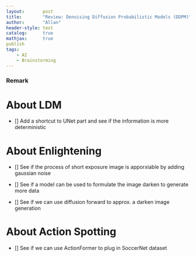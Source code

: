 ```yaml
---
layout:       post
title:        "Review: Denoising Diffusion Probabilistic Models (DDPM)"
author:       "Allan"
header-style: text
catalog:      true
mathjax:      true
publish
tags:
    - AI
    - Brainstorming
---
```

### Remark

# About LDM
- [] Add a shortcut to UNet part and see if the information is more deterministic

# About Enlightening
- [] See if the process of short exposure image is apporxiable by adding gaussian noise

- [] See if a model can be used to formulate the image darken to generate more data

- [] See if we can use diffusion forward to approx. a darken image generation

# About Action Spotting
- [] See if we can use ActionFormer to plug in SoccerNet dataset